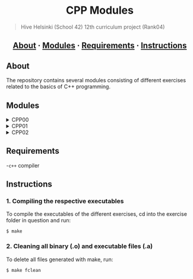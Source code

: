 <h1 align="center">CPP Modules</h1>

> Hive Helsinki (School 42) 12th curriculum project (Rank04)

<h2 align="center">
	<a href="#about">About</a>
	<span> · </span>
	<a href="#modules">Modules</a>
	<span> · </span>
	<a href="#requirements">Requirements</a>
	<span> · </span>
	<a href="#instructions">Instructions</a>
</h2>

## About
The repository contains several modules consisting of different exercises related to the basics of C++ programming.

## Modules
<details>
  <summary>CPP00</summary>
	
  - **ex00**:
    - Familiarizes with basic C++ concepts such as **string** class, related functions and **cout**.
  - **ex01**:
    - Introduces **classes** initialization, **cin** object of isstream class and further string manipulation and
      formatting possibilities such as **.substr()**, **.setw()**, and **.length()**.
    - Sets up a phone book by initialising a class 'PhoneBook', containing 8 classes of contacts 
    - user has options between the 3 commands ```ADD```, ```SEARCH``` and ```EXIT``` which respectively
      adds contacts (and their details), searches for contacts (first displays entire list of contacts,
      then by entering index shows contact details) or exits the phone book
    - in case of invalid input, errors are displayed to the user
  
</details>

<details>
  <summary>CPP01</summary>
  
  Description and exercises for the CPP01 module go here.
  
</details>

<details>
  <summary>CPP02</summary>
  
  Description and exercises for the CPP02 module go here.
  
</details>

## Requirements
-`c++` compiler

## Instructions

### 1. Compiling the respective executables

To compile the executables of the different exercises, cd into the 
exercise folder in question and run:

```
$ make
```

### 2. Cleaning all binary (.o) and executable files (.a)

To delete all files generated with make, run:
```
$ make fclean
```
